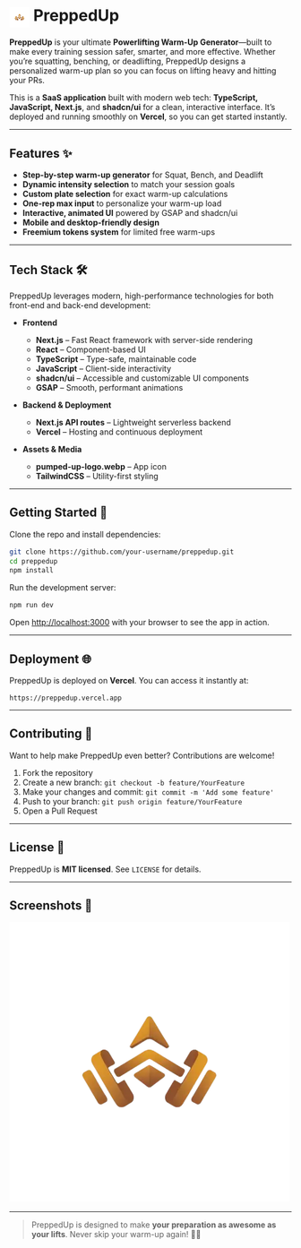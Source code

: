 # <img src="./public/pumped-up-logo.webp" width="36" height="36" style="vertical-align: middle" /> PreppedUp

**PreppedUp** is your ultimate **Powerlifting Warm-Up Generator**—built to make every training session safer, smarter, and more effective. Whether you’re squatting, benching, or deadlifting, PreppedUp designs a personalized warm-up plan so you can focus on lifting heavy and hitting your PRs.

This is a **SaaS application** built with modern web tech: **TypeScript, JavaScript, Next.js**, and **shadcn/ui** for a clean, interactive interface. It’s deployed and running smoothly on **Vercel**, so you can get started instantly.

---

## Features ✨

- **Step-by-step warm-up generator** for Squat, Bench, and Deadlift
- **Dynamic intensity selection** to match your session goals
- **Custom plate selection** for exact warm-up calculations
- **One-rep max input** to personalize your warm-up load
- **Interactive, animated UI** powered by GSAP and shadcn/ui
- **Mobile and desktop-friendly design**
- **Freemium tokens system** for limited free warm-ups

---

## Tech Stack 🛠️

PreppedUp leverages modern, high-performance technologies for both front-end and back-end development:

- **Frontend**

  - **Next.js** – Fast React framework with server-side rendering
  - **React** – Component-based UI
  - **TypeScript** – Type-safe, maintainable code
  - **JavaScript** – Client-side interactivity
  - **shadcn/ui** – Accessible and customizable UI components
  - **GSAP** – Smooth, performant animations

- **Backend & Deployment**

  - **Next.js API routes** – Lightweight serverless backend
  - **Vercel** – Hosting and continuous deployment

- **Assets & Media**

  - **pumped-up-logo.webp** – App icon
  - **TailwindCSS** – Utility-first styling

---

## Getting Started 🚀

Clone the repo and install dependencies:

```bash
git clone https://github.com/your-username/preppedup.git
cd preppedup
npm install
```

Run the development server:

```bash
npm run dev
```

Open [http://localhost:3000](http://localhost:3000) with your browser to see the app in action.

---

## Deployment 🌐

PreppedUp is deployed on **Vercel**. You can access it instantly at:

```
https://preppedup.vercel.app
```

---

## Contributing 🤝

Want to help make PreppedUp even better? Contributions are welcome!

1. Fork the repository
2. Create a new branch: `git checkout -b feature/YourFeature`
3. Make your changes and commit: `git commit -m 'Add some feature'`
4. Push to your branch: `git push origin feature/YourFeature`
5. Open a Pull Request

---

## License 📝

PreppedUp is **MIT licensed**. See `LICENSE` for details.

---

## Screenshots 📸

![PreppedUp Screenshot](./public/pumped-up-logo.webp)

---

> PreppedUp is designed to make **your preparation as awesome as your lifts**. Never skip your warm-up again! 💪🔥
